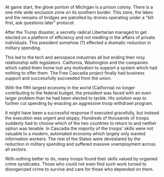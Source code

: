 At game start, the glove portion of Michigan is a prison colony. There is a
one mile wide exclusion zone on its southern border. This zone, the lakes and
the remains of bridges are patrolled by drones operating under a "kill first,
ask questions later" protocol.

After the Trump disaster, a secretly radical Libertarian managed to get
elected on a platform of efficiency and not medling in the affairs of private
individuals. This president somehow (?) effected a dramatic reduction in
military spending.

This led to the tech and aerospace industries all but ending their rosy
relationship with legislators. California, Washington and the companies which
called them home lost any motivation to support a system which had nothing to
offer them. The Free Cascadia project finally had business support and
successfully succeeded from the union.

With the fifth largest economy in the world (California) no longer
contributing to the federal budget, the president was faced with an even
larger problem than he had been elected to tackle. His solution was to further
cut spending by enacting an aggressive troop withdrawl program.

It might have been a successful response if executed gracefully, but instead
the execution was urgent and sloppy. Hundreds of thousands of troops suddenly
had to choose which of the two countries to return to and neither option was
tenable. In Cascadia the majority of the troops' skills were not valuable to a
modern, automated economy which largely only wanted information workers. The
rest of the States were devestared by the reduction in military spending and
suffered massive unemployment across all sectors.

With nothing better to do, many troops found their skills valued by organied
crime syndicates. Those who could not even find such work turned to
disorganized crime to survive and care for those who depended on them.


